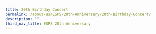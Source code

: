 ```yaml
---
title: 20th Birthday Concert
permalink: /about-us/ESPS-20th-Anniversary/20th-Birthday-Concert/
description: ""
third_nav_title: ESPS 20th Anniversary
---
```


